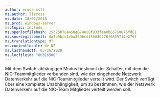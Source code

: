```yaml
---
author: eross-msft
ms.author: lizross
ms.date: 10/02/2018
ms.prod: windows-server
ms:topic: include
ms.openlocfilehash: 25325b78e458e674888f833fea0b63760875fd61
ms.sourcegitcommit: da7b9bce1eba369bcd156639276f6899714e279f
ms.translationtype: MT
ms.contentlocale: de-DE
ms.lasthandoff: 03/26/2020
ms.locfileid: "80316500"
---
```

Mit dem Switch-abhängigen Modus bestimmt der Schalter, mit dem die NIC-Teammitglieder verbunden sind, wie der eingehende Netzwerk Datenverkehr auf die NIC-Teammitglieder verteilt wird. Der Switch verfügt über eine komplette Unabhängigkeit, um zu bestimmen, wie der Netzwerk Datenverkehr auf die NIC-Team Mitglieder verteilt werden soll.
